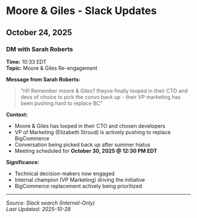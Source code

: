 # Moore & Giles - Slack Updates

## October 24, 2025

### DM with Sarah Roberts
**Time:** 10:33 EDT  
**Topic:** Moore & Giles Re-engagement

**Message from Sarah Roberts:**
> "Hi! Remember moore & Giles? theyve finally looped in their CTO and devs of choice to pick the convo back up - their VP marketing has been pushing hard to replace BC"

**Context:**
- Moore & Giles has looped in their CTO and chosen developers
- VP of Marketing (Elizabeth Stroud) is actively pushing to replace BigCommerce
- Conversation being picked back up after summer hiatus
- Meeting scheduled for **October 30, 2025 @ 12:30 PM EDT**

**Significance:**
- Technical decision-makers now engaged
- Internal champion (VP Marketing) driving the initiative
- BigCommerce replacement actively being prioritized

---

*Source: Slack search (Internal-Only)*  
*Last Updated: 2025-10-28*

